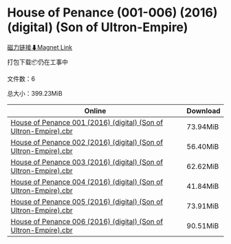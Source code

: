 # House of Penance (001-006) (2016) (digital) (Son of Ultron-Empire)

[磁力链接⬇Magnet Link](magnet:?xt=urn:btih:3f5d982b3813eacbc96fb29cec7976c8d0d0f49c&dn=House%20of%20Penance%20%28001-006%29%20%282016%29%20%28digital%29%20%28Son%20of%20Ultron-Empire%29)

打包下载📦仍在工事中

文件数：6

总大小：399.23MiB

Online | Download
--- | ---
[House of Penance 001 (2016) (digital) (Son of Ultron-Empire).cbr](https://github.com/alicewish/markdown/blob/master/comic/House-of-Penance-001-2016-digital-Son-of-Ultron-Empire-cbr.md) | 73.94MiB
[House of Penance 002 (2016) (digital) (Son of Ultron-Empire).cbr](https://github.com/alicewish/markdown/blob/master/comic/House-of-Penance-002-2016-digital-Son-of-Ultron-Empire-cbr.md) | 56.40MiB
[House of Penance 003 (2016) (digital) (Son of Ultron-Empire).cbr](https://github.com/alicewish/markdown/blob/master/comic/House-of-Penance-003-2016-digital-Son-of-Ultron-Empire-cbr.md) | 62.62MiB
[House of Penance 004 (2016) (digital) (Son of Ultron-Empire).cbr](https://github.com/alicewish/markdown/blob/master/comic/House-of-Penance-004-2016-digital-Son-of-Ultron-Empire-cbr.md) | 41.84MiB
[House of Penance 005 (2016) (digital) (Son of Ultron-Empire).cbr](https://github.com/alicewish/markdown/blob/master/comic/House-of-Penance-005-2016-digital-Son-of-Ultron-Empire-cbr.md) | 73.91MiB
[House of Penance 006 (2016) (digital) (Son of Ultron-Empire).cbr](https://github.com/alicewish/markdown/blob/master/comic/House-of-Penance-006-2016-digital-Son-of-Ultron-Empire-cbr.md) | 90.51MiB
